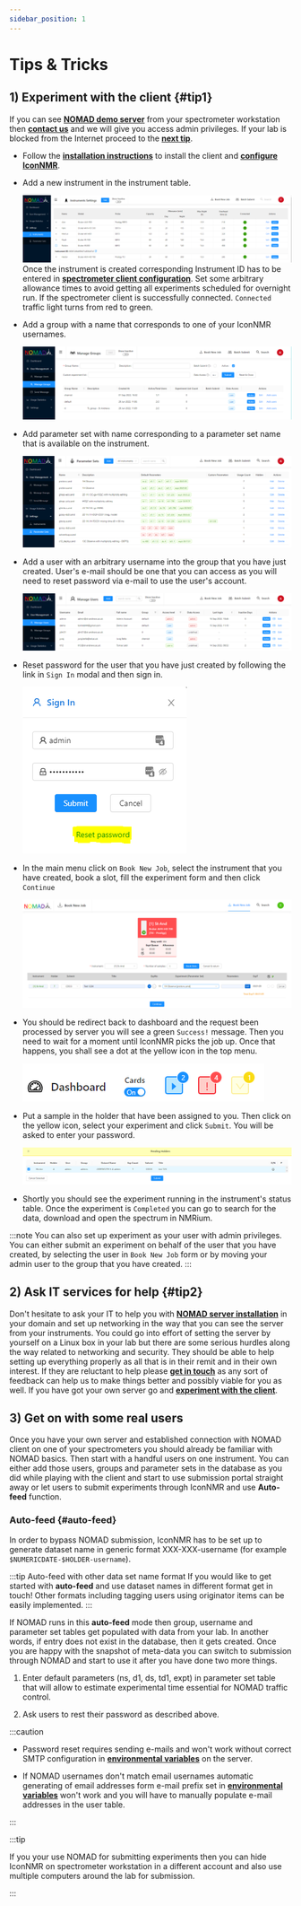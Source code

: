 ```yaml
---
sidebar_position: 1
---
```


# Tips & Tricks

## 1) Experiment with the client {#tip1}

If you can see **[NOMAD demo server](http://demo.nomad-nmr.uk/)** from your spectrometer workstation then **[contact us](mailto:nomad@st-andrews.ac.uk)** and we will give you access admin privileges. If your lab is blocked from the Internet proceed to the **[next tip](#tip2)**.

- Follow the **[installation instructions](./client-installation.md)** to install the client and **[configure IconNMR](./IconNMR-configuration.md)**.

- Add a new instrument in the instrument table.

  ![Instruments Table](./assets/Instruments-table.png)
  Once the instrument is created corresponding Instrument ID has to be entered in **[spectrometer client configuration](./client-installation/#config)**.
  Set some arbitrary allowance times to avoid getting all experiments scheduled for overnight run.
  If the spectrometer client is successfully connected. `Connected` traffic light turns from red to green.

- Add a group with a name that corresponds to one of your IconNMR usernames.

  ![Add Group](./assets/Add_group.png)

- Add parameter set with name corresponding to a parameter set name that is available on the instrument.

  ![Add Parameter Set](./assets/Add_paramset.png)

- Add a user with an arbitrary username into the group that you have just created. User's e-mail should be one that you can access as you will need to reset password via e-mail to use the user's account.

  ![Add User](./assets/Add_user.png)

- Reset password for the user that you have just created by following the link in `Sign In` modal and then sign in.

  ![Reset Password](./assets/SignInReset.png)

- In the main menu click on `Book New Job`, select the instrument that you have created, book a slot, fill the experiment form and then click `Continue`

  ![Book Job](./assets/Book_job.png)

- You should be redirect back to dashboard and the request been processed by server you will see a green `Success!` message. Then you need to wait for a moment until IconNMR picks the job up. Once that happens, you shall see a dot at the yellow icon in the top menu.

  ![Pending Experiment](./assets/Pending_exp.png)

- Put a sample in the holder that have been assigned to you. Then click on the yellow icon, select your experiment and click `Submit`. You will be asked to enter your password.

  ![Pending Drawer](./assets/Pending_drawer.png)

- Shortly you should see the experiment running in the instrument's status table. Once the experiment is `Completed` you can go to search for the data, download and open the spectrum in NMRium.

:::note
You can also set up experiment as your user with admin privileges. You can either submit an experiment on behalf of the user that you have created, by selecting the user in `Book New Job` form or by moving your admin user to the group that you have created.
:::

## 2) Ask IT services for help {#tip2}

Don't hesitate to ask your IT to help you with **[NOMAD server installation](./server-installation.md)** in your domain and set up networking in the way that you can see the server from your instruments. You could go into effort of setting the server by yourself on a Linux box in your lab but there are some serious hurdles along the way related to networking and security. They should be able to help setting up everything properly as all that is in their remit and in their own interest. If they are reluctant to help please **[get in touch](mailto:nomad@st-andrews.ac.uk)** as any sort of feedback can help us to make things better and possibly viable for you as well. If you have got your own server go and **[experiment with the client](#tip1)**.

## 3) Get on with some real users

Once you have your own server and established connection with NOMAD client on one of your spectrometers you should already be familiar with NOMAD basics. Then start with a handful users on one instrument. You can either add those users, groups and parameter sets in the database as you did while playing with the client and start to use submission portal straight away or let users to submit experiments through IconNMR and use **Auto-feed** function.

### Auto-feed {#auto-feed}

In order to bypass NOMAD submission, IconNMR has to be set up to generate dataset name in generic format XXX-XXX-username (for example `$NUMERICDATE-$HOLDER-username`).

:::tip Auto-feed with other data set name format
If you would like to get started with **auto-feed** and use dataset names in different format get in touch! Other formats including tagging users using originator items can be easily implemented.
:::

If NOMAD runs in this **auto-feed** mode then group, username and parameter set tables get populated with data from your lab. In another words, if entry does not exist in the database, then it gets created. Once you are happy with the snapshot of meta-data you can switch to submission through NOMAD and start to use it after you have done two more things.

1. Enter default parameters (ns, d1, ds, td1, expt) in parameter set table that will allow to estimate experimental time essential for NOMAD traffic control.

2. Ask users to rest their password as described above.

:::caution

- Password reset requires sending e-mails and won't work without correct SMTP configuration in **[environmental variables](./server-installation/#env-variables)** on the server.

- If NOMAD usernames don't match email usernames automatic generating of email addresses form e-mail prefix set in **[environmental variables](./server-installation/#env-variables)** won't work and you will have to manually populate e-mail addresses in the user table.

:::

:::tip

If you your use NOMAD for submitting experiments then you can hide IconNMR on spectrometer workstation in a different account and also use multiple computers around the lab for submission.

:::
